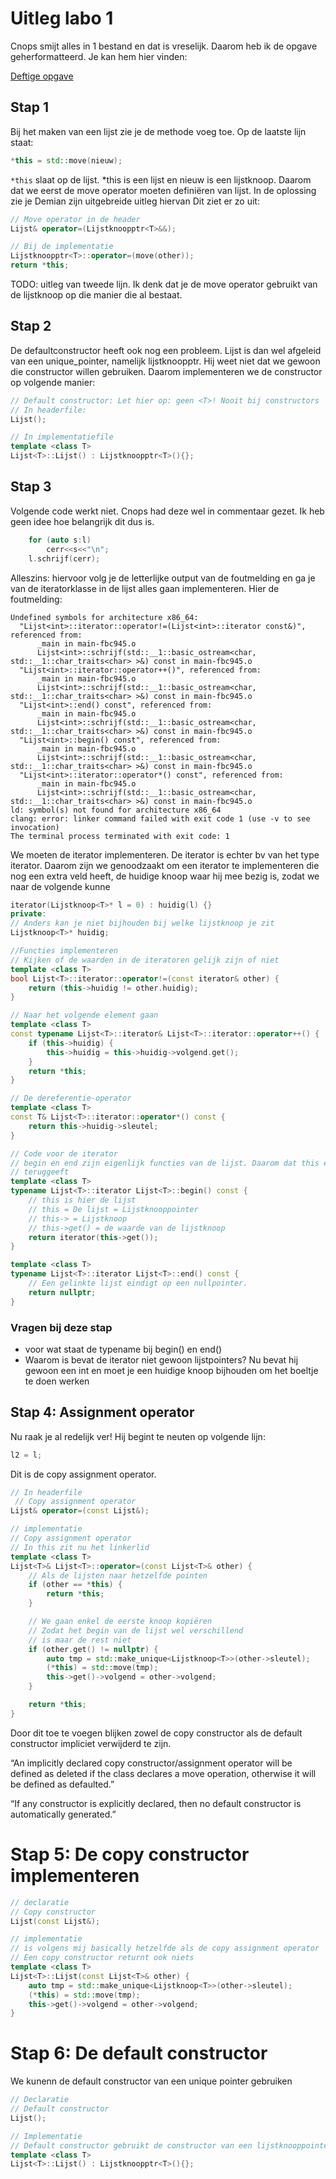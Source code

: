 # Uitleg labo 1

Cnops smijt alles in 1 bestand en dat is vreselijk. Daarom heb ik de opgave geherformatteerd. Je kan hem hier vinden:

[Deftige opgave](./opgave_deftig.zip)

## Stap 1

Bij het maken van een lijst zie je de methode voeg toe. Op de laatste lijn staat:

```c++
*this = std::move(nieuw);
```

`*this` slaat op de lijst. \*this is een lijst en nieuw is een lijstknoop. Daarom dat we eerst de move operator moeten definiëren van lijst.
In de oplossing zie je Demian zijn uitgebreide uitleg hiervan
Dit ziet er zo uit:

```c++
// Move operator in de header
Lijst& operator=(Lijstknoopptr<T>&&);

// Bij de implementatie
Lijstknoopptr<T>::operator=(move(other));
return *this;
```

TODO: uitleg van tweede lijn. Ik denk dat je de move operator gebruikt van
de lijstknoop op die manier die al bestaat.

## Stap 2

De defaultconstructor heeft ook nog een probleem. Lijst is dan wel afgeleid van een unique_pointer, namelijk lijstknoopptr.
Hij weet niet dat we gewoon die constructor willen gebruiken. Daarom implementeren we de constructor op volgende manier:

```c++
// Default constructor: Let hier op: geen <T>! Nooit bij constructors
// In headerfile:
Lijst();

// In implementatiefile
template <class T>
Lijst<T>::Lijst() : Lijstknoopptr<T>(){};
```

## Stap 3

Volgende code werkt niet. Cnops had deze wel in commentaar gezet. Ik heb geen idee hoe belangrijk dit dus is.

```c++
    for (auto s:l)
        cerr<<s<<"\n";
    l.schrijf(cerr);
```

Alleszins: hiervoor volg je de letterlijke output van de foutmelding en ga je van de iteratorklasse in de lijst alles gaan implementeren.
Hier de foutmelding:

```
Undefined symbols for architecture x86_64:
  "Lijst<int>::iterator::operator!=(Lijst<int>::iterator const&)", referenced from:
      _main in main-fbc945.o
      Lijst<int>::schrijf(std::__1::basic_ostream<char, std::__1::char_traits<char> >&) const in main-fbc945.o
  "Lijst<int>::iterator::operator++()", referenced from:
      _main in main-fbc945.o
      Lijst<int>::schrijf(std::__1::basic_ostream<char, std::__1::char_traits<char> >&) const in main-fbc945.o
  "Lijst<int>::end() const", referenced from:
      _main in main-fbc945.o
      Lijst<int>::schrijf(std::__1::basic_ostream<char, std::__1::char_traits<char> >&) const in main-fbc945.o
  "Lijst<int>::begin() const", referenced from:
      _main in main-fbc945.o
      Lijst<int>::schrijf(std::__1::basic_ostream<char, std::__1::char_traits<char> >&) const in main-fbc945.o
  "Lijst<int>::iterator::operator*() const", referenced from:
      _main in main-fbc945.o
      Lijst<int>::schrijf(std::__1::basic_ostream<char, std::__1::char_traits<char> >&) const in main-fbc945.o
ld: symbol(s) not found for architecture x86_64
clang: error: linker command failed with exit code 1 (use -v to see invocation)
The terminal process terminated with exit code: 1
```

We moeten de iterator implementeren. De iterator is echter bv van het type iterator<int>. Daarom zijn we genoodzaakt
om een iterator te implementeren die nog een extra veld heeft, de huidige knoop waar hij mee bezig is, zodat we naar de volgende kunne

```c++
iterator(Lijstknoop<T>* l = 0) : huidig(l) {}
private:
// Anders kan je niet bijhouden bij welke lijstknoop je zit
Lijstknoop<T>* huidig;
```

```c++
//Functies implementeren
// Kijken of de waarden in de iteratoren gelijk zijn of niet
template <class T>
bool Lijst<T>::iterator::operator!=(const iterator& other) {
    return (this->huidig != other.huidig);
}

// Naar het volgende element gaan
template <class T>
const typename Lijst<T>::iterator& Lijst<T>::iterator::operator++() {
    if (this->huidig) {
        this->huidig = this->huidig->volgend.get();
    }
    return *this;
}

// De dereferentie-operator
template <class T>
const T& Lijst<T>::iterator::operator*() const {
    return this->huidig->sleutel;
}

// Code voor de iterator
// begin en end zijn eigenlijk functies van de lijst. Daarom dat this een lijst
// teruggeeft
template <class T>
typename Lijst<T>::iterator Lijst<T>::begin() const {
    // this is hier de lijst
    // this = De lijst = Lijstknooppointer
    // this-> = Lijstknoop
    // this->get() = de waarde van de lijstknoop
    return iterator(this->get());
}

template <class T>
typename Lijst<T>::iterator Lijst<T>::end() const {
    // Een gelinkte lijst eindigt op een nullpointer.
    return nullptr;
}
```

### Vragen bij deze stap

- voor wat staat de typename bij begin() en end()
- Waarom is bevat de iterator niet gewoon lijstpointers? Nu bevat hij gewoon een int en moet je een huidige knoop bijhouden om het boeltje te doen werken

## Stap 4: Assignment operator

Nu raak je al redelijk ver! Hij begint te neuten op volgende lijn:

```c++
l2 = l;
```

Dit is de copy assignment operator.

```c++
// In headerfile
 // Copy assignment operator
Lijst& operator=(const Lijst&);

// implementatie
// Copy assignment operator
// In this zit nu het linkerlid
template <class T>
Lijst<T>& Lijst<T>::operator=(const Lijst<T>& other) {
    // Als de lijsten naar hetzelfde pointen
    if (other == *this) {
        return *this;
    }

    // We gaan enkel de eerste knoop kopiëren
    // Zodat het begin van de lijst wel verschillend
    // is maar de rest niet
    if (other.get() != nullptr) {
        auto tmp = std::make_unique<Lijstknoop<T>>(other->sleutel);
        (*this) = std::move(tmp);
        this->get()->volgend = other->volgend;
    }

    return *this;
}
```

Door dit toe te voegen blijken zowel de copy constructor als de default constructor impliciet verwijderd te zijn.

“An implicitly declared copy constructor/assignment operator will be defined as deleted if the class declares a move operation, otherwise it will be defined as defaulted.”

“If any constructor is explicitly declared, then no default constructor is automatically generated.”

# Stap 5: De copy constructor implementeren

```c++
// declaratie
// Copy constructor
Lijst(const Lijst&);

// implementatie
// is volgens mij basically hetzelfde als de copy assignment operator
// Een copy constructor returnt ook niets
template <class T>
Lijst<T>::Lijst(const Lijst<T>& other) {
    auto tmp = std::make_unique<Lijstknoop<T>>(other->sleutel);
    (*this) = std::move(tmp);
    this->get()->volgend = other->volgend;
}
```

# Stap 6: De default constructor

We kunenn de default constructor van een unique pointer gebruiken

```c++
// Declaratie
// Default constructor
Lijst();

// Implementatie
// Default constructor gebruikt de constructor van een lijstknooppointer
template <class T>
Lijst<T>::Lijst() : Lijstknoopptr<T>(){};
```
